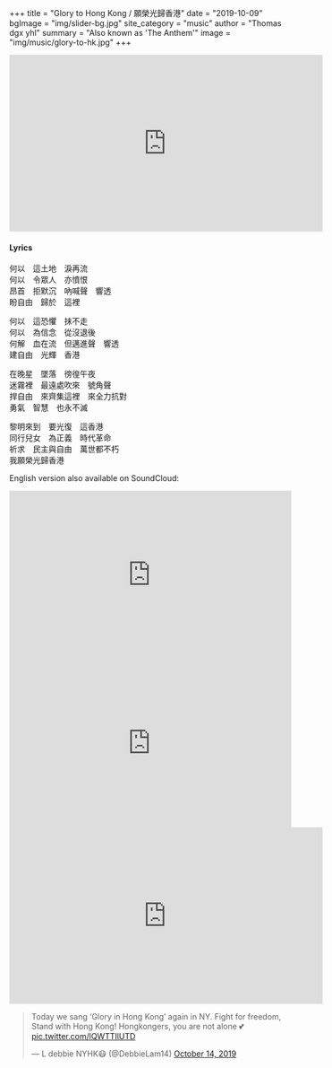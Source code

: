 +++
title = "Glory to Hong Kong / 願榮光歸香港"
date = "2019-10-09"
bgImage = "img/slider-bg.jpg"
site_category = "music"
author = "Thomas dgx yhl"
summary = "Also known as 'The Anthem'"
image = "img/music/glory-to-hk.jpg"
+++


<iframe width="560" height="315" src="https://www.youtube.com/embed/ULFVjUwRepE" frameborder="0" allow="accelerometer; autoplay; encrypted-media; gyroscope; picture-in-picture" allowfullscreen></iframe>

#### Lyrics
何以　這土地　淚再流<br>
何以　令眾人　亦憤恨<br>
昂首　拒默沉　吶喊聲　響透<br>
盼自由　歸於　這裡<br>

何以　這恐懼　抹不走<br>
何以　為信念　從沒退後<br>
何解　血在流　但邁進聲　響透<br>
建自由　光輝　香港<br>

在晚星　墜落　徬徨午夜<br>
迷霧裡　最遠處吹來　號角聲<br>
捍自由　來齊集這裡　來全力抗對<br>
勇氣　智慧　也永不滅<br>

黎明來到　要光復　這香港<br>
同行兒女　為正義　時代革命<br>
祈求　民主與自由　萬世都不朽<br>
我願榮光歸香港<br>

English version also available on SoundCloud: 

<iframe width="100%" height="300" scrolling="no" frameborder="no" allow="autoplay" src="https://w.soundcloud.com/player/?url=https%3A//api.soundcloud.com/tracks/679491234&color=%23ff5500&auto_play=false&hide_related=false&show_comments=true&show_user=true&show_reposts=false&show_teaser=true&visual=true"></iframe>

<iframe width="100%" height="300" scrolling="no" frameborder="no" allow="autoplay" src="https://w.soundcloud.com/player/?url=https%3A//api.soundcloud.com/tracks/679570016&color=%230066cc&auto_play=false&hide_related=false&show_comments=true&show_user=true&show_reposts=false&show_teaser=true&visual=true"></iframe>

<iframe width="560" height="315" src="https://www.youtube.com/embed/KjpEH-vtKWM" frameborder="0" allow="accelerometer; autoplay; encrypted-media; gyroscope; picture-in-picture" allowfullscreen></iframe>

<blockquote class="twitter-tweet" data-theme="dark"><p lang="en" dir="ltr">Today we sang ‘Glory in Hong Kong’ again in NY. Fight for freedom, Stand with Hong Kong! Hongkongers, you are not alone 💕 <a href="https://t.co/lQWTTIlUTD">pic.twitter.com/lQWTTIlUTD</a></p>&mdash; L debbie NYHK😷 (@DebbieLam14) <a href="https://twitter.com/DebbieLam14/status/1183585314398490624?ref_src=twsrc%5Etfw">October 14, 2019</a></blockquote> <script async src="https://platform.twitter.com/widgets.js" charset="utf-8"></script>